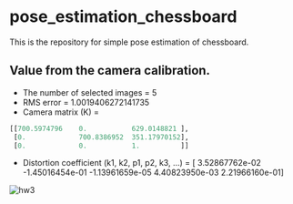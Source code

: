 # pose_estimation_chessboard
This is the repository for simple pose estimation of chessboard.  
  
## Value from the camera calibration.

* The number of selected images = 5
* RMS error = 1.0019406272141735
* Camera matrix (K) = 
```python
[[700.5974796    0.           629.0148821 ],   
 [0.             700.8386952  351.17970152],  
 [0.             0.           1.          ]]  
```
* Distortion coefficient (k1, k2, p1, p2, k3, ...) = [ 3.52867762e-02 -1.45016454e-01 -1.13961659e-05  4.40823950e-03  2.21966160e-01]
  
  
![hw3](https://user-images.githubusercontent.com/82254758/235344552-c69c6a6a-4f76-4424-92e4-139977d08a47.png)
